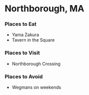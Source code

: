 # Northborough, MA

### Places to Eat
- Yama Zakura
- Tavern in the Square

### Places to Visit
- Northborough Crossing

### Places to Avoid
- Wegmans on weekends
